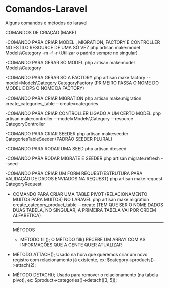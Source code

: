 # Comandos-Laravel
Alguns comandos e métodos do laravel

COMANDOS DE CRIAÇÃO (MAKE)

-COMANDO PARA CRIAR MODEL , MIGRATION, FACTORY E CONTROLLER NO ESTILO RESOURCE DE UMA SÓ VEZ
  php artisan make:model Models\Category -m -f -r   (Utilizar o padrão sempre no singular)

-COMANDO PARA GERAR SÓ MODEL
  php artisan make:model Models\Category

-COMANDO PARA GERAR SÓ A FACTORY
  php artisan make:factory --model=Models\Category CategoryFactory  (PRIMEIRO PASSA O NOME DO MODEL E DPS O NOME DA FACTORY)

-COMANDO PARA CRIAR MIGRATION
  php artisan make:migration create_categories_table --create=categories

-COMANDO PARA CRIAR CONTROLLER LIGADO A UM CERTO MODEL
  php artisan make:controller --model=Models\Category --resource CategoryController

-COMANDO PARA CRIAR SEEDER
  php artisan make:seeder CategoriesTableSeeder  (PADRÃO SEEDER PLURAL)

-COMANDO PARA RODAR UMA SEED
  php artisan db:seed

-COMANDO PARA RODAR MIGRATE E SEEDER
  php artisan migrate:refresh --seed

-COMANDO PARA CRIAR UM FORM REQUEST(ESTRUTURA PARA VALIDAÇÃO DE DADOS ENVIADOS NA REQUEST)
  php artisan make:request CategoryRequest

- COMANDO PARA CRIAR UMA TABLE PIVOT (RELACIONAMENTO MUITOS PARA MUITOS) NO LARAVEL
  php artisan make:migration create_category_product_table --create   (TEM QUE SER O NOME DADOS DUAS TABELA, NO SINGULAR, A PRIMEIRA     TABELA VAI POR ORDEM ALFABETICA)
  
  
  --------------------------------------------------------------------------------------------------------------------------------------
  
  MÉTODOS
  
  - MÉTODO fill();
  O MÉTODO fill() RECEBE UM ARRAY COM AS INFORMAÇÕES QUE A GENTE QUER ATUALIZAR

- MÉTODO ATTACH();
  Usado na hora que queremos criar um novo registro com relacionamento já existente, ex:
    $category->products()->attach(2);

- MÉTODO DETACH();
  Usado para remover o relacionamento (na tabela pivot), ex:
    $product->categories()->detach([3, 5]);
